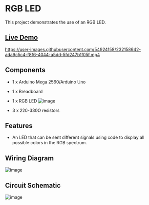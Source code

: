# RGB LED

This project demonstrates the use of an RGB LED.

## [Live Demo](https://photos.app.goo.gl/gT2P3Ms8tRMdtLwc7)
https://user-images.githubusercontent.com/54924158/232158642-ada9c5c4-f8f6-4044-a5dd-5fd247b1f05f.mp4


## Components
- 1 x Arduino Mega 2560/Arduino Uno
- 1 x Breadboard 
- 1 x RGB LED
![image](https://user-images.githubusercontent.com/54924158/232156783-bc8a300e-081e-4eb5-a7bb-f842bc9fdd34.png)

- 3 x 220-330Ω resistors


## Features
- An LED that can be sent different signals using code to display all possible colors in the RGB spectrum.

## Wiring Diagram
![image](https://user-images.githubusercontent.com/54924158/232158956-50b3b435-29e4-4c6f-ae85-a42f2e9bf9e3.png)


## Circuit Schematic
![image](https://user-images.githubusercontent.com/54924158/232156008-b610d872-a556-4d65-9df8-20a37eb166c5.png)



